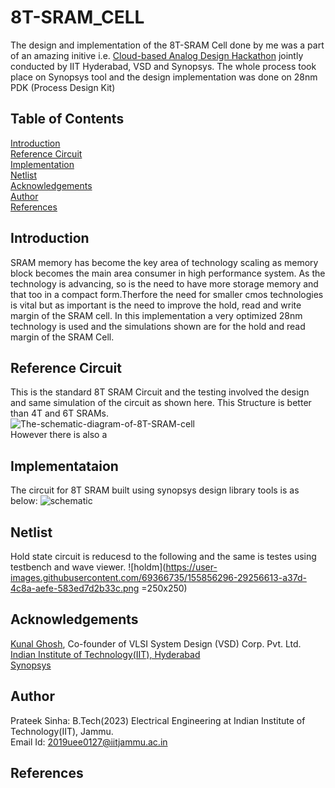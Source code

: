 
# 8T-SRAM_CELL
The design and implementation of the 8T-SRAM Cell done by me was a part of an amazing initive i.e. [Cloud-based Analog Design Hackathon](https://www.iith.ac.in/events/2022/02/15/Cloud-Based-Analog-IC-Design-Hackathon/)  jointly conducted by IIT Hyderabad, VSD and Synopsys.
The whole process took place on Synopsys tool and the design implementation was done on 28nm PDK (Process Design Kit) 

## Table of Contents 
[Introduction](#introduction) <br />
[Reference Circuit](#reference-circuit) <br />
[Implementation](#implementataion)<br />
[Netlist](#netlist)<br />
[Acknowledgements](#acknowledgements) <br />
[Author](#author)<br/>
[References](#references)

## Introduction 
SRAM memory has become the key area of technology scaling as memory block becomes the main area consumer in high performance system. As the technology is advancing, so is the need to have more storage memory and that too in a compact form.Therfore the need for smaller cmos technologies is vital but as important is the need to improve the hold, read and write margin of the SRAM cell. In this implementation a very optimized 28nm technology is used and the simulations shown are for the hold and read margin of the SRAM Cell.
<br />
## Reference Circuit
This is the standard 8T SRAM Circuit and the testing involved the design and same simulation of the circuit as shown here. This Structure is better than 4T and 6T SRAMs.<br/>
![The-schematic-diagram-of-8T-SRAM-cell](https://user-images.githubusercontent.com/69366735/155393461-8fe70052-4a97-47a5-a378-e62cc267b580.png) <br/>
However there is also a 
## Implementataion
The circuit for 8T SRAM built using synopsys design library tools is as below:
![schematic](https://user-images.githubusercontent.com/69366735/155392346-b4ab37cb-1efe-4d27-987c-2699c2fb1ff8.png)

## Netlist
Hold state circuit is reducesd to the following and the same is testes using testbench and wave viewer.
![holdm](https://user-images.githubusercontent.com/69366735/155856296-29256613-a37d-4c8a-aefe-583ed7d2b33c.png =250x250)



## Acknowledgements 
[Kunal Ghosh](https://github.com/kunalg123), Co-founder of VLSI System Design (VSD) Corp. Pvt. Ltd. <br />
[Indian Institute of Technology(IIT), Hyderabad](https://iith.ac.in/) <br />
[Synopsys](https://www.synopsys.com/)

## Author
Prateek Sinha: B.Tech(2023) Electrical Engineering at Indian Institute of Technology(IIT), Jammu. <br />
Email Id: 2019uee0127@iitjammu.ac.in

## References



